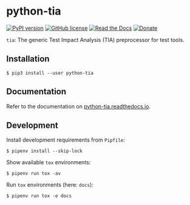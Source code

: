 # python-tia

[![PyPI version](https://badge.fury.io/py/python-tia.svg)](https://badge.fury.io/py/python-tia)
[![GitHub license](https://img.shields.io/github/license/fkromer/python-tia.svg)](https://github.com/fkromer/python-tia/blob/master/LICENSE)
[![Read the Docs](https://img.shields.io/readthedocs/pip.svg)](https://python-tia.readthedocs.io)
[![Donate](https://img.shields.io/badge/Donate-PayPal-green.svg)](https://www.paypal.me/fkromer)

`tia`: The generic Test Impact Analysis (TIA) preprocessor for test tools.

## Installation

    $ pip3 install --user python-tia

## Documentation

Refer to the documentation on [python-tia.readthedocs.io](https://python-tia.readthedocs.io).

## Development

Install development requirements from `Pipfile`:

    $ pipenv install --skip-lock

Show available `tox` environments:

    $ pipenv run tox -av

Run `tox` environments (here: `docs`):

    $ pipenv run tox -e docs